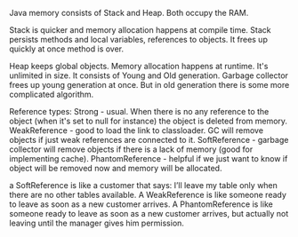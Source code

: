 Java memory consists of Stack and Heap. Both occupy the RAM.

Stack is quicker and memory allocation happens at
compile time. Stack persists methods and local variables, references to objects.
It frees up quickly at once method is over.

Heap keeps global objects. Memory allocation happens at runtime. It's unlimited in size. It consists of
Young and Old generation. Garbage collector frees up young generation at once.
But in old generation there is some more complicated algorithm.


Reference types:
Strong - usual. When there is no any reference to the object (when it's set to null for instance) 
the object is deleted from memory.
WeakReference - good to load the link to classloader.
GC will remove objects if just weak references are connected to it.
SoftReference - garbage collector will remove objects if there is a lack of memory 
(good for implementing cache).
PhantomReference - helpful if we just want to know if object will be removed now 
and memory will be allocated.

a SoftReference is like a customer that says: I’ll leave my table only when there are no other tables available.
A WeakReference is like someone ready to leave as soon as a new customer arrives.
A PhantomReference is like someone ready to leave as soon as a new customer arrives,
but actually not leaving until the manager gives him permission.